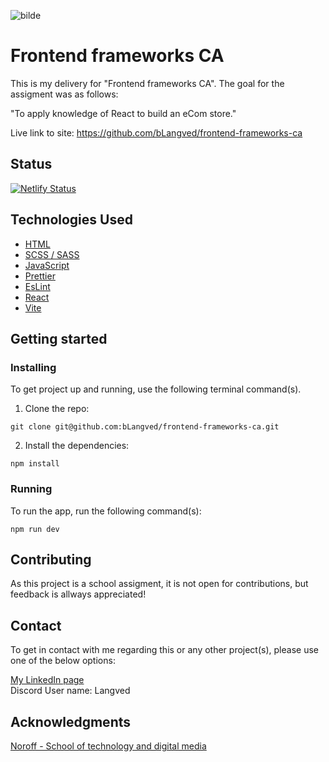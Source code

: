 ![bilde](https://github.com/bLangved/frontend-frameworks-ca/assets/101604131/13b6fe98-140e-4266-a24c-39b04b8b1776)

# Frontend frameworks CA
This is my delivery for "Frontend frameworks CA". The goal for the assigment was as follows:

"To apply knowledge of React to build an eCom store."

Live link to site: https://github.com/bLangved/frontend-frameworks-ca

## Status
[![Netlify Status](https://api.netlify.com/api/v1/badges/32735433-8365-47aa-ae6a-e1dfbb9e0987/deploy-status)](https://app.netlify.com/sites/bhlweb-ecommerce/deploys)

## Technologies Used

- [HTML](https://developer.mozilla.org/en-US/docs/Web/HTML)
- [SCSS / SASS](https://sass-lang.com/)
- [JavaScript](https://www.javascript.com/)
- [Prettier](https://prettier.io/)
- [EsLint](https://eslint.org/)
- [React](https://react.dev/)
- [Vite](https://vitejs.dev/)

## Getting started
### Installing
To get project up and running, use the following terminal command(s). 

1. Clone the repo:

```
git clone git@github.com:bLangved/frontend-frameworks-ca.git
```

2. Install the dependencies:

```
npm install
```

### Running

To run the app, run the following command(s):

```
npm run dev
```

## Contributing

As this project is a school assigment, it is not open for contributions, but feedback is allways appreciated!

## Contact

To get in contact with me regarding this or any other project(s), please use one of the below options:

[My LinkedIn page](https://www.linkedin.com/in/bj%C3%B8rnar-heian-langved-23157b246/)
<br>
Discord User name: Langved

## Acknowledgments

[Noroff - School of technology and digital media](https://www.noroff.no/en)
